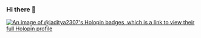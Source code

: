 ### Hi there 👋

<!--
**iaditya2307/iaditya2307** is a ✨ _special_ ✨ repository because its `README.md` (this file) appears on your GitHub profile.

Here are some ideas to get you started:

- 🔭 I’m currently working on ...
- 🌱 I’m currently learning DSA and Web Development
- 👯 I’m looking to collaborate on ...
- 🤔 I’m looking for help with ...
- 💬 Ask me about c,java,html,python.
- 📫 How to reach me: ...
- 😄 Pronouns: ...
- ⚡ Fun fact: ...
-->
[![An image of @iaditya2307's Holopin badges, which is a link to view their full Holopin profile](https://holopin.me/iaditya2307)](https://holopin.io/@iaditya2307)
